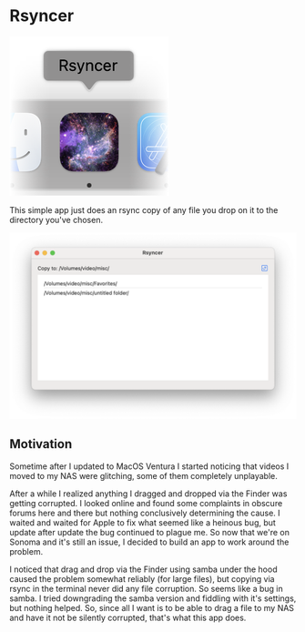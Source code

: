 #  Rsyncer

![RsyncerDock](RsyncerDock.png)

This simple app just does an rsync copy of any file you drop on it to the directory you've chosen.

![RsyncerApp](RsyncerApp.png)

## Motivation 
Sometime after I updated to MacOS Ventura I started noticing that videos I moved to my NAS were glitching, 
some of them completely unplayable.

After a while I realized anything I dragged and dropped via the Finder was getting corrupted. I looked online and found some complaints in obscure forums here and there but nothing conclusively determining the cause. I waited and waited for Apple to fix what seemed like a heinous bug, but update after update the bug continued to plague me. So now that we're on Sonoma and it's still an issue, I decided to build an app to work around the problem.

I noticed that drag and drop via the Finder using samba under the hood caused the problem somewhat reliably (for large files), but copying via rsync in the terminal never did any file corruption. So seems like a bug in samba. I tried downgrading the samba version and fiddling with it's settings, but nothing helped. So, since all I want is to be able to drag a file to my NAS and have it not be silently corrupted, that's what this app does. 

